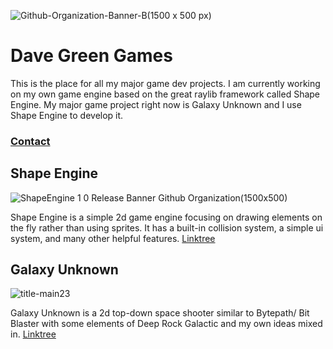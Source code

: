
![Github-Organization-Banner-B(1500 x 500 px)](https://github.com/DaveGreen-Games/.github/assets/34277803/347c2155-a877-476c-a26a-92668a6c7050)

# Dave Green Games

This is the place for all my major game dev projects. I am currently working on my own game engine based on the great raylib framework called Shape Engine. My major game project right now is Galaxy Unknown and I use Shape Engine to develop it. 

### [Contact](https://linktr.ee/davegreen.games)


## Shape Engine
![ShapeEngine 1 0 Release Banner Github Organization(1500x500)](https://github.com/DaveGreen-Games/.github/assets/34277803/73e9005a-3cb0-4889-a272-f7d8347b1382)


Shape Engine is a simple 2d game engine focusing on drawing elements on the fly rather than using sprites. It has a built-in collision system, a simple ui system, and many other helpful features. [Linktree](https://linktr.ee/shapeengine)


## Galaxy Unknown
![title-main23](https://github.com/DaveGreen-Games/.github/assets/34277803/2dec0fa5-aead-49e6-a3e2-2718320378a6)

Galaxy Unknown is a 2d top-down space shooter similar to Bytepath/ Bit Blaster with some elements of Deep Rock Galactic and my own ideas mixed in. [Linktree](https://linktr.ee/galaxyunknown)


